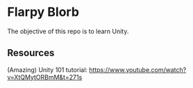 # Flarpy Blorb

The objective of this repo is to learn Unity.

## Resources

(Amazing) Unity 101 tutorial: https://www.youtube.com/watch?v=XtQMytORBmM&t=271s